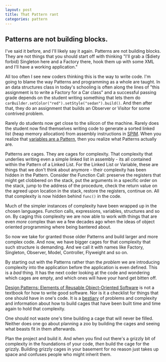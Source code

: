 ```yaml
---
layout: post
title: That Pattern rant
categories: pattern
---
```


## Patterns are not building blocks.

I've said it before, and I'll likely say it again.  Patterns are not
building blocks. They are not things that you should start off with
thinking "I'll grab a ($diety forbid) Singleton here and a Factory
there, hook them up with some XML and I'll have a working application."

All too often I see new coders thinking this is the way to write code.
I'm going to blame the way Patterns and programming as a whole are
taught. In an data structures class in today's schooling is often along
the lines of "this assignment is to write a Factory for a Car class"
and a successful passing grade depends on the student writing something
that lets them do `carBuilder.setColor("red").setStyle("sedan").build()`.
And then after that, they do an assignment that builds an Observer or
Visitor for some contrived problem.

Rarely do students now get close to the silicon of the machine.
Rarely does the student now find themselves writing code to generate
a sorted linked list (heap memory allocation) from assembly instructions
in [SPIM][spim].  When you realize that [variables are a Pattern][eric-pat],
then you realize what Patterns actually are.

Patterns are cages. They are cages for complexity. That complexity
that underlies writing even a simple linked list in assembly - its
all contained within the Pattern of a Linked List. For the Linked List
or Variable, these are things that we don't think about anymore - their
complexity has been hidden in the Pattern.  Consider the Function Call:
preserve the registers that might get clobbered on the stack, put the
arguments in a specific order on the stack, jump to the address of the
procedure, check the return value on the agreed upon location in the
stack, restore the registers, continue on.  All that complexity is now
hidden behind `func()` in the code.

Much of the simpler instances of complexity have been wrapped up in
the chosen languages. Function calls, expressions, variables,
structures and so on. By caging this complexity we are now able to work
with things that are even _more_ complex than we a few decades ago
when the ideas of object oriented programming where being bantered 
about.

So now we take for granted those older Patterns and build larger and
more complex code. And now, we have bigger cages for that complexity
that such structure is demanding. And we call it with names like
Factory, Singleton, Observer, Model, Controller, Flyweight and so on.

By starting out with the Patterns rather than the _problem_ we are
introducing complexity into the application before the application
is even defined. This is a *_bad_* thing. It has the next coder
looking at the code and wondering which cages are empty, and which ones
will have your hand get bitten off.

[Design Patterns: Elements of Reusable Object-Oriented Software][gof] is
not a textbook for how to write good software. Nor is it a checklist for
things that one should have in one's code.  It is a [bestiary][beast]
of problems and complexity and information about how to build cages
that have been built time and time again to hold that complexity.

One should not waste one's time building a cage that will never be
filled. Neither does one go about planning a zoo by building the cages
and seeing what beasts fit in them afterwards.

Plan the project and build it. And when you find out there's a grizzly
bit of complexity in the foundations of your code, _then_ build the
cage for the grizzly. Building grizzly cages in your basement for no
reason just takes up space and confuses people who might inherit them.

[spim]: http://spimsimulator.sourceforge.net
[eric-pat]: http://programmers.stackexchange.com/a/219830
[gof]: https://en.wikipedia.org/wiki/Design_Patterns
[beast]: https://en.wikipedia.org/wiki/Bestiary

